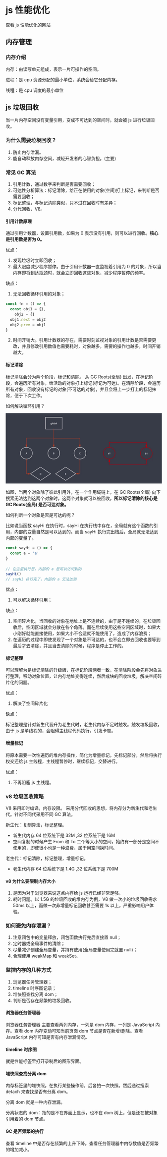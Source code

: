 # js 性能优化

[查看 js 性能优化的网站](https://jsbench.me/)

## 内存管理

### 内存介绍

内存：由读写单元组成，表示一片可操作的空间。

进程：是 cpu 资源分配的最小单位，系统会给它分配内存。

线程：是 cpu 调度的最小单位

## js 垃圾回收

当一片内存空间没有变量引用，变成不可达到的空间时，就会被 js 进行垃圾回收。

### 为什么需要垃圾回收？

1. 防止内存泄漏。
2. 能自动释放内存空间，减轻开发者的心智负担。(主要)

### 常见 GC 算法

1. 引用计数，通过数字来判断是否需要回收；
2. 可达性分析算法：标记清除，给正在使用的对象(空间)打上标记，来判断是否需要回收；
3. 标记整理，与标记清除类似，只不过在回收时有差异；
4. 分代回收，V8。

#### 引用计数原理

通过引用计数器，设置引用数，如果为 0 表示没有引用，则可以进行回收。**核心是引用数是否为 0。**

优点：

1. 发现垃圾时立即回收；
2. 最大限度减少程序暂停。由于引用计数器一直监视着引用为 0 的对象，所以当内存即将到达瓶颈时，就会立即回收这些对象，减少程序暂停的频率。

缺点：

1. 无法回收循环引用的对象；

```js
const fn = () => {
  const obj1 = {},
    obj2 = {}
  obj1.next = obj2
  obj2.prev = obj1
}
```

2. 时间开销大。引用计数器的存在，需要时刻监视对象的引用计数是否需要更改，并且修改引用数值也需要耗时，对象越多，需要的操作也越多，时间开销越大。

#### 标记清除

标记清除会分为两个阶段，标记和清除。
从 GC Roots(全局) 出发，在标记阶段，会遍历所有对象，给活动的对象打上标记(标记为可达)。在清除阶段，会遍历所有对象，回收没有标记的对象(不可达的对象)，并且会将上一步打上的标记抹除，便于下次工作。

如何解决循环引用？

![image](/performance/bjqc.png)

如图，当两个对象除了彼此引用外，在一个作用域链上，在 GC Roots(全局) 向下搜索无法达到这两个对象时，这两个对象就可以被回收。**所以标记清除的核心是 GC Roots(全局) 是否可达对象。**

如何判断一个对象是否是可达的呢？

比如说当函数 sayHi 在执行时，sayHi 在执行栈中存在，全局就有这个函数的引用，内部的变量自然是可以达到的。而当 sayHi 执行完出栈后，全局就无法达到内部的变量了。

```js
const sayHi = () => {
  const a = 'a'
}

// 在这里执行是，内部的 a 是可以访问到的
sayHi()
// sayHi 执行完了，内部的 a 无法达到
```

优点：

1. 可以解决循环引用；

缺点：

1. 空间碎片化，当回收的对象在地址上是不连续的，由于是不连续的，在垃圾回收后，空闲区域就会分散在各个角落。而在后续使用这些空闲区域时，如果大小刚好就能直接使用，如果大小不合适就不能使用了，造成了内存浪费；
2. 在遍历的过程中即使发现了一个对象是不可达的，也不会立即去回收也要等到最后才去清除，并且当去清除的时候，程序是停止工作的。

#### 标记整理

可以理解为是标记清除的升级版，在标记阶段两者一致，在清除阶段会先将对象进行整理，移动对象位置，让内存地址变得连续，然后成块的回收垃圾，解决空间碎片化的问题。

优点：

1. 解决了空间碎片化

缺点：

标记整理是针对新生代晋升为老生代时，老生代内存不足时触发。触发垃圾回收，由于 js 是单线程的，会阻碍主线程代码执行，引发卡顿。

#### 增量标记

将原本需要一次性遍历的堆内存操作，简化为增量标记，先标记部分，然后将执行权交还给 js 主线程，主线程暂停时，继续标记，交替进行。

优点：

1. 不再阻塞 js 主线程。

### v8 垃圾回收策略

V8 采用即时编译，内存设限。
采用分代回收的思想，将内存分为新生代和老生代。针对不同代采用不同 GC 算法。

新生代：复制算法，标记整理。

- 新生代内存 64 位系统下是 32M ,32 位系统下是 16M
- 空间复制的时候产生 From 和 To 二个等大小的空间，始终有一部分是空间不使用的，即使很小也是一种浪费，属于用空间换时间。

老生代：标记清除，标记整理，增量标记。

- 老生代内存 64 位系统下是 1.4G ,32 位系统下是 700M

#### v8 为什么要限制内存大小

1. 是因为对于浏览器来说这点内存给 js 运行已经非常足够。
2. 耗时问题。以 1.5G 的垃圾回收的堆内存为例，V8 做一次小的垃圾回收需求 50ms 以上，而做一次非增量标记回收甚至需要 1s 以上，严重影响用户体验。

### 如何避免内存泄漏？

1. 注意闭包中的变量释放，闭包函数执行完后直接置 null；
2. 定时器或全局事件的清除；
3. 尽量减少创建全局变量，并持有使用(全局变量使用完就置 null)；
4. 合理使用 weakMap 和 weakSet。

### 监控内存的几种方式

1. 浏览器任务管理器；
2. timeline 时序图记录；
3. 堆快照查找分离 dom；
4. 判断是否存在频繁的垃圾回收。

#### 浏览器任务管理器

浏览器任务管理器 主要查看两列内存，一列是 dom 内存，一列是 JavaScript 内存。查看 dom 内存变动可知当前页面 dom 节点是否在新增/删除。查看 JavaScript 内存可知是否有内存泄漏情况。

#### timeline 时序图

就是性能标签里打开录制后的图形界面。

#### 堆快照查找分离 dom

内存标签里的堆快照。在执行某些操作前，后各拍一次快照。然后通过搜索 detach 来查找是否有分离 dom。

分离 dom 就是一种内存泄漏。

分离状态的 dom：指的是不在界面上显示，也不在 dom 树上，但是还在被对象引用着的 dom 节点。

#### GC 是否频繁的执行

查看 timeline 中是否存在频繁的上升下降。查看任务管理器中内存数值是否频繁的增加减小。
